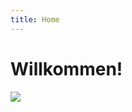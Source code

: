 ```yaml
---
title: Home
---
```


# Willkommen!

![](https://upload.wikimedia.org/wikipedia/commons/a/a2/BFH_Logo_deutsch.png)
